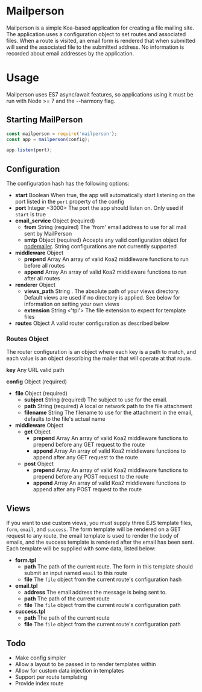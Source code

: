 # Mailperson

Mailperson is a simple Koa-based application for creating a file mailing site. The application uses a configuration object to set routes and associated files. When a route is visited, an email form is rendered that when submitted will send the associated file to the submitted address. No information is recorded about email addresses by the application. 

# Usage

Mailperson uses ES7 async/await features, so applications using it must be run with Node >= 7 and the --harmony flag. 

## Starting MailPerson 

```javascript
const mailperson = require('mailperson');
const app = mailperson(config);

app.listen(port);
```

## Configuration

The configuration hash has the following options:

- 
  **start** Boolean <false>
  When true, the app will automatically start listening on the port listed in the `port` property of the config
-
  **port** Integer <3000>
  The port the app should listen on. Only used if `start` is true
-
  **email_service** Object (required)
	- **from** String (required)
	  The 'from' email address to use for all mail sent by MailPerson
	- **smtp** Object (required)
	  Accepts any valid configuration object for [nodemailer](https://github.com/nodemailer/nodemailer). String configurations are not currently supported
-
  **middleware** Object
    - **prepend** Array
      An array of valid Koa2 middleware functions to run before all routes
    - **append** Array
      An array of valid Koa2 middleware functions to run after all routes
-
  **renderer** Object
  	- **views_path** String .
  	   The absolute path of your views directory. Default views are used if no directory is applied. See below for information on setting your own views
  	- **extension** String <'tpl'>
  	   The file extension to expect for template files
-
  **routes** Object
  A valid router configuration as described below


### Routes Object
	
The router configuration is an object where each key is a path to match, and each value is an object describing the mailer that will operate at that route.

**key** Any URL valid path

**config** Object (required)
  - **file** Object (required)
     - **subject** String (required)
       The subject to use for the email.
     - **path** String (required)
       A local or network path to the file attachment
     - **filename** String
       The filename to use for the attachment in the email, defaults to the file's actual name
  - **middleware** Object
  	 - **get** Object
  	   - **prepend** Array
  	     An array of valid Koa2 middleware functions to prepend before any GET request to the route
  	   - **append** Array
  	     An array of valid Koa2 middleware functions to append after any GET request to the route
  	 - **post** Object
  	   - **prepend** Array
  	     An array of valid Koa2 middleware functions to prepend before any POST request to the route
  	   - **append** Array
  	     An array of valid Koa2 middleware functions to append after any POST request to the route

## Views

If you want to use custom views, you must supply three EJS template files, `form`, `email`, and `success`. The form template will be rendered on a GET request to any route, the email template is used to render the body of emails, and the success template is rendered after the email has been sent. Each template will be supplied with some data, listed below:

- **form.tpl**
	- **path** The path of the current route. The form in this template should submit an input named `email` to this route
	- **file** The `file` object from the current route's configuration hash
- **email.tpl**
	- **address** The email address the message is being sent to.
	- **path** The path of the current route
	- **file** The `file` object from the current route's configuration path
- **success.tpl**
	- **path** The path of the current route
	- **file** The `file` object from the current route's configuration path


## Todo

- Make config simpler
- Allow a layout to be passed in to render templates within
- Allow for custom data injection in templates
- Support per route templating
- Provide index route